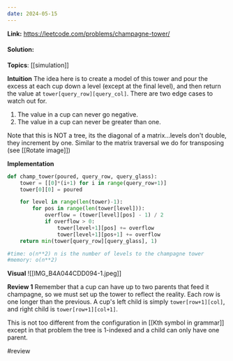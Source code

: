 ```yaml
---
date: 2024-05-15
---
```

**Link:** https://leetcode.com/problems/champagne-tower/
#### Solution:

**Topics**: [[simulation]]

**Intuition**
The idea here is to create a model of this tower and pour the excess at each cup down a level (except at the final level), and then return the value at `tower[query_row][query_col]`. There are two edge cases to watch out for. 

1. The value in a cup can never go negative.
2. The value in a cup can never be greater than one.

Note that this is NOT a tree, its the diagonal of a matrix...levels don't double, they increment by one. Similar to the matrix traversal we do for transposing (see [[Rotate image]])

**Implementation**
```python
def champ_tower(poured, query_row, query_glass):
	tower = [[0]*(i+1) for i in range(query_row+1)]
	tower[0][0] = poured

	for level in range(len(tower)-1):
		for pos in range(len(tower[level])):
			overflow = (tower[level][pos] - 1) / 2 
			if overflow > 0:
				tower[level+1][pos] += overflow
				tower[level+1][pos+1] += overflow
	return min(tower[query_row][query_glass], 1)

#time: o(n**2) n is the number of levels to the champagne tower 
#memory: o(n**2)
```

**Visual** 
![[IMG_B4A044CDD094-1.jpeg]]

**Review 1**
Remember that a cup can have up to two parents that feed it champagne, so we must set up the tower to reflect the reality. Each row is one longer than the previous. A cup's left child is simply `tower[row+1][col]`, and right child is `tower[row+1][col+1]`.

This is not too different from the configuration in [[Kth symbol in grammar]] except in that problem the tree is 1-indexed and a child can only have one parent. 

#review 


